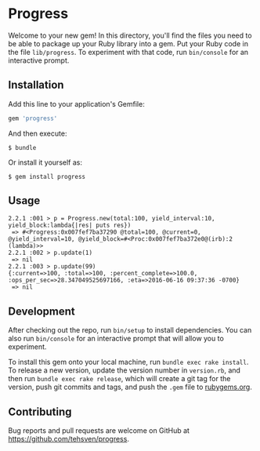 # Progress

Welcome to your new gem! In this directory, you'll find the files you need to be able to package up your Ruby library into a gem. Put your Ruby code in the file `lib/progress`. To experiment with that code, run `bin/console` for an interactive prompt.

## Installation

Add this line to your application's Gemfile:

```ruby
gem 'progress'
```

And then execute:

    $ bundle

Or install it yourself as:

    $ gem install progress

## Usage

```
2.2.1 :001 > p = Progress.new(total:100, yield_interval:10, yield_block:lambda{|res| puts res})
 => #<Progress:0x007fef7ba37290 @total=100, @current=0, @yield_interval=10, @yield_block=#<Proc:0x007fef7ba372e0@(irb):2 (lambda)>>
2.2.1 :002 > p.update(1)
 => nil
2.2.1 :003 > p.update(99)
{:current=>100, :total=>100, :percent_complete=>100.0, :ops_per_sec=>28.347049525697166, :eta=>2016-06-16 09:37:36 -0700}
 => nil
```

## Development

After checking out the repo, run `bin/setup` to install dependencies. You can also run `bin/console` for an interactive prompt that will allow you to experiment.

To install this gem onto your local machine, run `bundle exec rake install`. To release a new version, update the version number in `version.rb`, and then run `bundle exec rake release`, which will create a git tag for the version, push git commits and tags, and push the `.gem` file to [rubygems.org](https://rubygems.org).

## Contributing

Bug reports and pull requests are welcome on GitHub at https://github.com/tehsven/progress.

